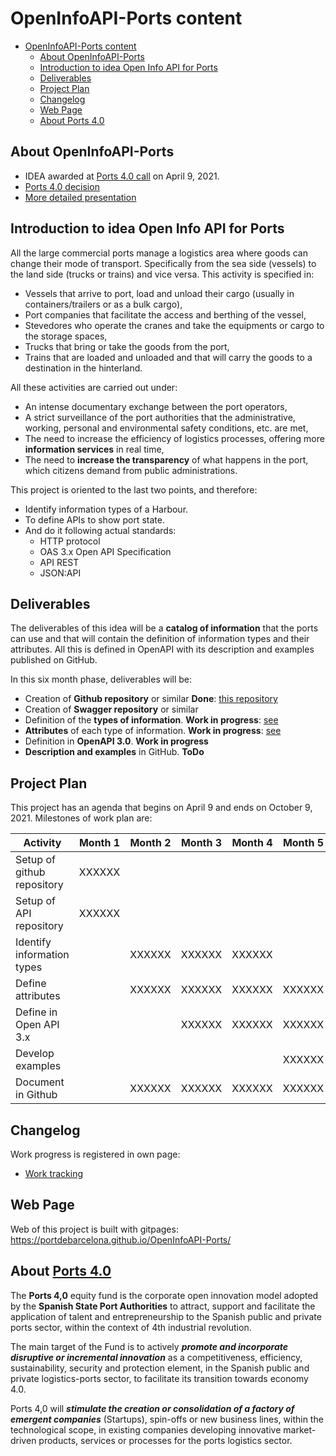 # OpenInfoAPI-Ports content
- [OpenInfoAPI-Ports content](#openinfoapi-ports-content)
  - [About OpenInfoAPI-Ports](#about-openinfoapi-ports)
  - [Introduction to idea Open Info API for Ports](#introduction-to-idea-open-info-api-for-ports)
  - [Deliverables](#deliverables)
  - [Project Plan](#project-plan)
  - [Changelog](#changelog)
  - [Web Page](#web-page)
  - [About Ports 4.0](#about-ports-40)
    
## About OpenInfoAPI-Ports
- IDEA awarded at [Ports 4.0 call](https://ports40.es/static/program_idea) on April 9, 2021.
- [Ports 4.0 decision](docs/annexes/IDEAS-RESOLUCION-PROVISIONAL-CONCESION-DE-AYUDAS_signed.pdf)
- [More detailed presentation](docs/Presentation.md)
## Introduction to idea Open Info API for Ports
All the large commercial ports manage a logistics area where goods can change their mode of transport. Specifically from the sea side (vessels) to the land side (trucks or trains) and vice versa. This activity is specified in:
- Vessels that arrive to port, load and unload their cargo (usually in containers/trailers or as a bulk cargo),
- Port companies that facilitate the access and berthing of the vessel,
- Stevedores who operate the cranes and take the equipments or cargo to the storage spaces,
- Trucks that bring or take the goods from the port,
- Trains that are loaded and unloaded and that will carry the goods to a destination in the hinterland.

All these activities are carried out under:
- An intense documentary exchange between the port operators,
- A strict surveillance of the port authorities that the administrative, working, personal and environmental safety conditions, etc. are met,
- The need to increase the efficiency of logistics processes, offering more **information services** in real time,
- The need to **increase the transparency** of what happens in the port, which citizens demand from public administrations.

This project is oriented to the last two points, and therefore:
- Identify information types of a Harbour.
- To define APIs to show port state.
- And do it following actual standards:
  - HTTP protocol
  - OAS 3.x Open API Specification
  - API REST
  - JSON:API

## Deliverables

The deliverables of this idea will be a **catalog of information** that the ports can use and that will contain the definition of information types and their attributes. All this is defined in OpenAPI with its description and examples published on GitHub.

In this six month phase, deliverables will be:

- Creation of **Github repository** or similar **Done**: [this repository](https://github.com/org/portdebarcelona/InfoOpenAPI-Ports)
- Creation of **Swagger repository** or similar
- Definition of the **types of information**. **Work in progress**: [see](docs/CatalogIntroduction.md)
- **Attributes** of each type of information. **Work in progress**: [see](docs/catalog/README.md)
- Definition in **OpenAPI 3.0**. **Work in progress**
- **Description and examples** in GitHub. **ToDo**


## Project Plan
This project has an agenda that begins on April 9 and ends on October 9, 2021. Milestones of work plan are:

| Activity                   | Month 1 | Month 2 | Month 3 | Month 4 | Month 5 | Month 6 |
| -------------------------- | ------- | ------- | ------- | ------- | ------- | ------- |
| Setup of github repository | XXXXXX  |         |         |         |         |         |
| Setup of API repository    | XXXXXX  |         |         |         |         |         |
| Identify information types |         | XXXXXX  | XXXXXX  | XXXXXX  |         |         |
| Define attributes          |         | XXXXXX  | XXXXXX  | XXXXXX  | XXXXXX  |         |
| Define in Open API 3.x     |         |         | XXXXXX  | XXXXXX  | XXXXXX  |         |
| Develop examples           |         |         |         |         | XXXXXX  | XXXXXX  |
| Document in Github         |         | XXXXXX  | XXXXXX  | XXXXXX  | XXXXXX  | XXXXXX  |

## Changelog
Work progress is registered in own page:
- [Work tracking](docs/changelog.md)

## Web Page
Web of this project is built with gitpages: https://portdebarcelona.github.io/OpenInfoAPI-Ports/

## About [Ports 4.0](https://ports40.es/static/ports_40)

The **Ports 4,0** equity fund is the corporate open innovation model adopted by the **Spanish State Port Authorities** to attract, support and facilitate the application of talent and entrepreneurship to the Spanish public and private ports sector, within the context of 4th industrial revolution.

The main target of the Fund is to actively ***promote and incorporate disruptive or incremental innovation*** as a competitiveness, efficiency, sustainability, security and protection element, in the Spanish public and private logistics-ports sector, to facilitate its transition towards economy 4.0.

Ports 4,0 will ***stimulate the creation or consolidation of a factory of emergent companies*** (Startups), spin-offs or new business lines, within the technological scope, in existing companies developing innovative market-driven products, services or processes for the ports logistics sector.
